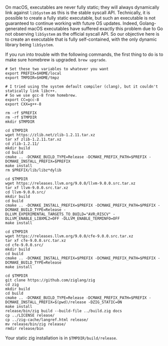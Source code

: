 On macOS, executables are never fully static; they will always dynamically link against `libSystem` as this is the stable syscall API. Technically, it is possible to create a fully static executable, but such an executable is not guaranteed to continue working with future OS updates. Indeed, Golang-generated macOS executables have suffered exactly this problem due to Go not observing `libSystem` as the official syscall API. So our objective here is to create an executable that is fully self-contained, with the only dynamic library being `libSystem`.

If you run into trouble with the following commands, the first thing to do is to make sure homebrew is upgraded. `brew upgrade`.

```
# Set these two variables to whatever you want
export PREFIX=$HOME/local
export TMPDIR=$HOME/tmpz

# I tried using the system default compiler (clang), but it couldn't statically link libc++.
# So we use gcc-8 from homebrew.
export CC=gcc-8
export CXX=g++-8

rm -rf $PREFIX
rm -rf $TMPDIR
mkdir $TMPDIR

cd $TMPDIR
wget https://zlib.net/zlib-1.2.11.tar.xz
tar xf zlib-1.2.11.tar.xz
cd zlib-1.2.11/
mkdir build
cd build
cmake .. -DCMAKE_BUILD_TYPE=Release -DCMAKE_PREFIX_PATH=$PREFIX -DCMAKE_INSTALL_PREFIX=$PREFIX
make install
rm $PREFIX/lib/libz*dylib

cd $TMPDIR
wget https://releases.llvm.org/9.0.0/llvm-9.0.0.src.tar.xz
tar xf llvm-9.0.0.src.tar.xz
cd llvm-9.0.0.src/
mkdir build
cd build
cmake .. -DCMAKE_INSTALL_PREFIX=$PREFIX -DCMAKE_PREFIX_PATH=$PREFIX -DCMAKE_BUILD_TYPE=Release -DLLVM_EXPERIMENTAL_TARGETS_TO_BUILD="AVR;RISCV" -DLLVM_ENABLE_LIBXML2=OFF -DLLVM_ENABLE_TERMINFO=OFF
make install

cd $TMPDIR
wget https://releases.llvm.org/9.0.0/cfe-9.0.0.src.tar.xz
tar xf cfe-9.0.0.src.tar.xz
cd cfe-9.0.0.src/
mkdir build
cd build
cmake .. -DCMAKE_INSTALL_PREFIX=$PREFIX -DCMAKE_PREFIX_PATH=$PREFIX -DCMAKE_BUILD_TYPE=Release
make install

cd $TMPDIR
git clone https://github.com/ziglang/zig
cd zig
mkdir build
cd build
cmake .. -DCMAKE_BUILD_TYPE=Release -DCMAKE_PREFIX_PATH=$PREFIX -DCMAKE_INSTALL_PREFIX=$(pwd)/release -DZIG_STATIC=ON
make install
release/bin/zig build --build-file ../build.zig docs
cp ../LICENSE release/
cp ../zig-cache/langref.html release/
mv release/bin/zig release/
rmdir release/bin
```

Your static zig installation is in `$TMPDIR/build/release`.